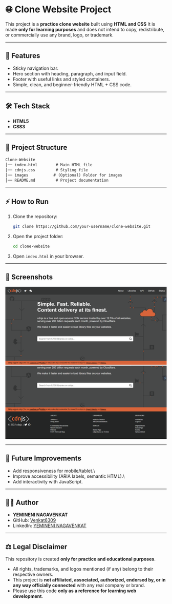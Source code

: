 # 🌐 Clone Website Project

This project is a **practice clone website** built using **HTML and
CSS**
It is made **only for learning purposes** and does not intend to copy,
redistribute, or commercially use any brand, logo, or trademark.

------------------------------------------------------------------------

## 🚀 Features

-   Sticky navigation bar.
-   Hero section with heading, paragraph, and input field.
-   Footer with useful links and styled containers.
-   Simple, clean, and beginner-friendly HTML + CSS code.

------------------------------------------------------------------------

## 🛠️ Tech Stack

-   **HTML5**
-   **CSS3**

------------------------------------------------------------------------

## 📂 Project Structure

    Clone-Website
    │── index.html        # Main HTML file
    │── cdnjs.css         # Styling file
    │── images           # (Optional) Folder for images
    │── README.md         # Project documentation

------------------------------------------------------------------------

## ⚡ How to Run

1.  Clone the repository:

    ``` bash
    git clone https://github.com/your-username/clone-website.git
    ```

2.  Open the project folder:

    ``` bash
    cd clone-website
    ```

3.  Open `index.html` in your browser.

------------------------------------------------------------------------

## 📸 Screenshots

![Navbar Screenshot](./Assets/Screenshot%202025-08-28%20203145.png)
![Footer Screenshot](./Assets/Screenshot%202025-08-28%20203158.png)

------------------------------------------------------------------------

## 📌 Future Improvements

-   Add responsiveness for mobile/tablet.\
-   Improve accessibility (ARIA labels, semantic HTML).\
-   Add interactivity with JavaScript.

------------------------------------------------------------------------
## 👨‍💻 Author

-   **YEMINENI NAGAVENKAT**
-   GitHub: [Venkat6309](https://github.com/Venkat6309)
-   LinkedIn: [YEMINENI NAGAVENKAT](https://in.linkedin.com/in/yemineni-nagavenkat-940ab1235)

------------------------------------------------------------------------

## ⚖️ Legal Disclaimer

This repository is created **only for practice and educational
purposes**.
- All rights, trademarks, and logos mentioned (if any) belong to their
respective owners.
- This project is **not affiliated, associated, authorized, endorsed by,
or in any way officially connected** with any real company or brand.
- Please use this code **only as a reference for learning web
development**.
